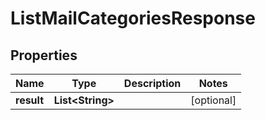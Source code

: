 

# ListMailCategoriesResponse


## Properties

| Name | Type | Description | Notes |
|------------ | ------------- | ------------- | -------------|
|**result** | **List&lt;String&gt;** |  |  [optional] |



